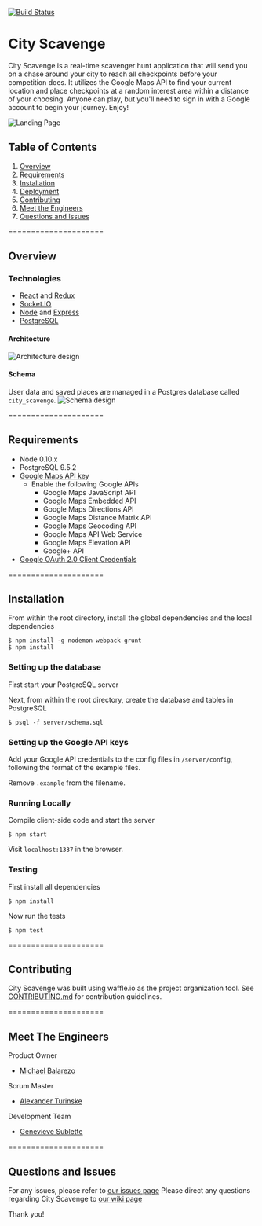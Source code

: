 [![Build Status](https://secure.travis-ci.org/FuturisticSalamander/CityScavenge.svg?branch=master)](http://travis-ci.org/FuturisticSalamander/CityScavenge)

# City Scavenge

City Scavenge is a real-time scavenger hunt application that will send you on a chase around your city to reach all checkpoints before your competition does. It utilizes the Google Maps API to find your current location and place checkpoints at a random interest area within a distance of your choosing. Anyone can play, but you'll need to sign in with a Google account to begin your journey. Enjoy!

![Landing Page](http://i.imgur.com/BZ2Th80.png)

## Table of Contents

1. [Overview](#overview)
2. [Requirements](#requirements)
3. [Installation](#installation)
4. [Deployment](#deployment)
5. [Contributing](#contributing)
6. [Meet the Engineers](#meet-the-engineers)
7. [Questions and Issues](#questions-and-issues)

=====================
## Overview

### Technologies

- [React](https://facebook.github.io/react/) and [Redux](http://redux.js.org/)
- [Socket.IO](http://socket.io/)
- [Node](https://nodejs.org/en/) and [Express](http://expressjs.com/)
- [PostgreSQL](http://www.postgresql.org/)

#### Architecture

![Architecture design](http://i.imgur.com/AYNorBl.png)

#### Schema

User data and saved places are managed in a Postgres database called `city_scavenge`.
![Schema design](http://i.imgur.com/FpiUDaX.png)

=====================
## Requirements

- Node 0.10.x
- PostgreSQL 9.5.2
- [Google Maps API key](https://developers.google.com/maps/documentation/javascript/get-api-key)
  * Enable the following Google APIs
    - Google Maps JavaScript API
    - Google Maps Embedded API
    - Google Maps Directions API
    - Google Maps Distance Matrix API
    - Google Maps Geocoding API
    - Google Maps API Web Service
    - Google Maps Elevation API
    - Google+ API
- [Google OAuth 2.0 Client Credentials](https://developers.google.com/identity/protocols/OAuth2)

=====================
## Installation

From within the root directory, install the global dependencies and the local dependencies

```
$ npm install -g nodemon webpack grunt
$ npm install
```

### Setting up the database

First start your PostgreSQL server

Next, from within the root directory, create the database and tables in PostgreSQL

```
$ psql -f server/schema.sql
```

### Setting up the Google API keys

Add your Google API credentials to the config files in `/server/config`, following the format of the example files.

Remove `.example` from the filename.

### Running Locally

Compile client-side code and start the server
```
$ npm start
```

Visit `localhost:1337` in the browser.

### Testing

First install all dependencies
```
$ npm install
```

Now run the tests
```
$ npm test
```

=====================
## Contributing

City Scavenge was built using waffle.io as the project organization tool.
See [CONTRIBUTING.md](https://github.com/FuturisticSalamander/CityScavenge/blob/master/.github/CONTRIBUTING.md) for contribution guidelines.

=====================
## Meet The Engineers

Product Owner
- [Michael Balarezo](https://github.com/mrezo)

Scrum Master
- [Alexander Turinske](https://github.com/alexanderturinske)

Development Team
- [Genevieve Sublette](https://github.com/Genevieve1722)

=====================
## Questions and Issues

For any issues, please refer to [our issues page](https://github.com/FuturisticSalamander/CityScavenge/issues)
Please direct any questions regarding City Scavenge to [our wiki page](https://github.com/FuturisticSalamander/CityScavenge/wiki)

Thank you!
